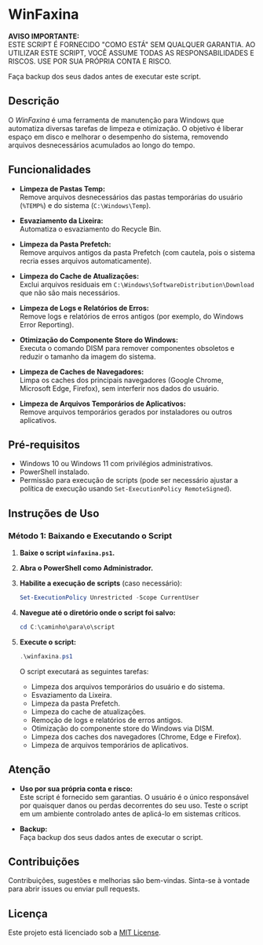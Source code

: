 
# WinFaxina

**AVISO IMPORTANTE:**  
ESTE SCRIPT É FORNECIDO "COMO ESTÁ" SEM QUALQUER GARANTIA. AO UTILIZAR ESTE SCRIPT, VOCÊ ASSUME TODAS AS RESPONSABILIDADES E RISCOS. USE POR SUA PRÓPRIA CONTA E RISCO.  

Faça backup dos seus dados antes de executar este script.

## Descrição

O *WinFaxina* é uma ferramenta de manutenção para Windows que automatiza diversas tarefas de limpeza e otimização. O objetivo é liberar espaço em disco e melhorar o desempenho do sistema, removendo arquivos desnecessários acumulados ao longo do tempo.

## Funcionalidades

- **Limpeza de Pastas Temp:**  
  Remove arquivos desnecessários das pastas temporárias do usuário (`%TEMP%`) e do sistema (`C:\Windows\Temp`).

- **Esvaziamento da Lixeira:**  
  Automatiza o esvaziamento do Recycle Bin.

- **Limpeza da Pasta Prefetch:**  
  Remove arquivos antigos da pasta Prefetch (com cautela, pois o sistema recria esses arquivos automaticamente).

- **Limpeza do Cache de Atualizações:**  
  Exclui arquivos residuais em `C:\Windows\SoftwareDistribution\Download` que não são mais necessários.

- **Limpeza de Logs e Relatórios de Erros:**  
  Remove logs e relatórios de erros antigos (por exemplo, do Windows Error Reporting).

- **Otimização do Componente Store do Windows:**  
  Executa o comando DISM para remover componentes obsoletos e reduzir o tamanho da imagem do sistema.

- **Limpeza de Caches de Navegadores:**  
  Limpa os caches dos principais navegadores (Google Chrome, Microsoft Edge, Firefox), sem interferir nos dados do usuário.

- **Limpeza de Arquivos Temporários de Aplicativos:**  
  Remove arquivos temporários gerados por instaladores ou outros aplicativos.

## Pré-requisitos

- Windows 10 ou Windows 11 com privilégios administrativos.
- PowerShell instalado.
- Permissão para execução de scripts (pode ser necessário ajustar a política de execução usando `Set-ExecutionPolicy RemoteSigned`).

## Instruções de Uso

### Método 1: Baixando e Executando o Script

1. **Baixe o script `winfaxina.ps1`.**
2. **Abra o PowerShell como Administrador.**
3. **Habilite a execução de scripts** (caso necessário):
   ```powershell
   Set-ExecutionPolicy Unrestricted -Scope CurrentUser
   ```
4. **Navegue até o diretório onde o script foi salvo:**
   ```powershell
   cd C:\caminho\para\o\script
   ```
5. **Execute o script:**
   ```powershell
   .\winfaxina.ps1
   ```

   O script executará as seguintes tarefas:
   - Limpeza dos arquivos temporários do usuário e do sistema.
   - Esvaziamento da Lixeira.
   - Limpeza da pasta Prefetch.
   - Limpeza do cache de atualizações.
   - Remoção de logs e relatórios de erros antigos.
   - Otimização do componente store do Windows via DISM.
   - Limpeza dos caches dos navegadores (Chrome, Edge e Firefox).
   - Limpeza de arquivos temporários de aplicativos.

## Atenção

- **Uso por sua própria conta e risco:**  
  Este script é fornecido sem garantias. O usuário é o único responsável por quaisquer danos ou perdas decorrentes do seu uso. Teste o script em um ambiente controlado antes de aplicá-lo em sistemas críticos.

- **Backup:**  
  Faça backup dos seus dados antes de executar o script.

## Contribuições

Contribuições, sugestões e melhorias são bem-vindas. Sinta-se à vontade para abrir issues ou enviar pull requests.

## Licença

Este projeto está licenciado sob a [MIT License](LICENSE).
